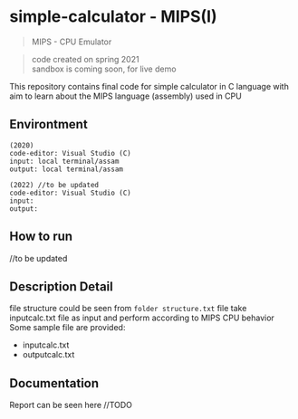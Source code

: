 # simple-calculator - MIPS(I)
> MIPS - CPU Emulator      

> code created on spring 2021    
> sandbox is coming soon, for live demo

This repository contains final code for simple calculator in C language with aim to learn about the MIPS language (assembly) used in CPU

## Environtment
```
(2020)
code-editor: Visual Studio (C)
input: local terminal/assam
output: local terminal/assam

(2022) //to be updated
code-editor: Visual Studio (C)
input: 
output: 

```

## How to run
//to be updated

## Description Detail

file structure could be seen from `folder structure.txt` file
take inputcalc.txt file as input and perform according to MIPS CPU behavior
Some sample file are provided:
- inputcalc.txt
- outputcalc.txt

## Documentation

Report can be seen here //TODO

